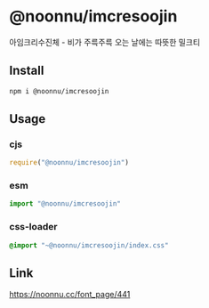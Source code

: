 # @noonnu/imcresoojin
아임크리수진체 - 비가 주륵주륵 오는 날에는 따뜻한 밀크티

## Install
```sh
npm i @noonnu/imcresoojin
```
## Usage
### cjs
```js
require("@noonnu/imcresoojin")
```
### esm
```js
import "@noonnu/imcresoojin"
```
### css-loader
```css
@import "~@noonnu/imcresoojin/index.css"
```

## Link
https://noonnu.cc/font_page/441